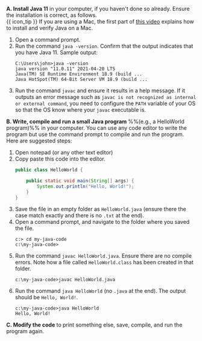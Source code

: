 <panel type="secondary" header="###  <small><small>{{ icon_important }} [Exercise] Run HelloWorld</small></small>" expanded >

**A. Install Java 11** in your computer, if you haven't done so already. Ensure the installation is correct, as follows.<br>
{{ icon_tip }} If you are using a Mac, the first part of [this video](https://www.youtube.com/watch?v=09NLTY3izM8) explains how to install and verify Java on a Mac.

   1. Open a command prompt.
   1. Run the command `java -version`. Confirm that the output indicates that you have Java 11. Sample output:
      ```{highlight-lines="1[14:27]" .no-line-numbers}
      C:\Users\john>java -version
      java version "11.0.11" 2021-04-20 LTS
      Java(TM) SE Runtime Environment 18.9 (build ...
      Java HotSpot(TM) 64-Bit Server VM 18.9 (build ...
      ```
   1. Run the command `javac` and ensure it results in a help message.
      If it outputs an error message such as `javac is not recognized as internal or external command`, you need to configure the `PATH` variable of your OS so that the OS know where your `javac` executable is.

**B. Write, compile and run a small Java program** %%(e.g., a HelloWorld program)%% in your computer. You can use any code editor to write the program but use the command prompt to compile and run the program. Here are suggested steps:
   1. Open notepad (or any other text editor)
   1. Copy paste this code into the editor.
      ```java
      public class HelloWorld {

          public static void main(String[] args) {
              System.out.println("Hello, World!");
          }
      }
      ```
   1. Save the file in an empty folder as `HelloWorld.java` (ensure there the case match exactly and there is no `.txt` at the end).
   1. Open a command prompt, and navigate to the folder where you saved the file.
      ```{.no-line-numbers}
      c:> cd my-java-code
      c:\my-java-code>
      ```
   1. Run the command `javac HelloWorld.java`. Ensure there are no compile errors.
      Note how a file called `HelloWorld.class` has been created in that folder.
      ```{highlight-lines="1[16:37]" .no-line-numbers}
      c:\my-java-code>javac HelloWorld.java
      ```
   1. Run the command `java HelloWorld` (no `.java` at the end).
      The output should be `Hello, World!`.
      ```{highlight-lines="1[16:31]" .no-line-numbers}
      c:\my-java-code>java HelloWorld
      Hello, World!
      ```

**C. Modify the code** to print something else, save, compile, and run the program again.

</panel>
